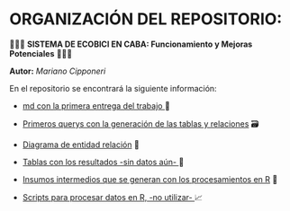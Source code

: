 # ORGANIZACIÓN DEL REPOSITORIO:

🚴🚴🚴 **SISTEMA DE ECOBICI EN CABA: Funcionamiento y Mejoras Potenciales** 🚴🚴🚴️

**Autor:** _Mariano Cipponeri_

En el repositorio se encontrará la siguiente información:

- [md con la primera entrega del trabajo ](1ra_entrega/) 📃

- [Primeros querys con la generación de las tablas y relaciones](queries/) 🗃️

- [Diagrama de entidad relación](der/) 🔗

- [Tablas con los resultados -sin datos aún- ](resultados/) 🧮

- [Insumos intermedios que se generan con los procesamientos en R](insumos/) 💾

- [Scripts para procesar datos en R, -no utilizar- ](procesamientos_r/) 📈
